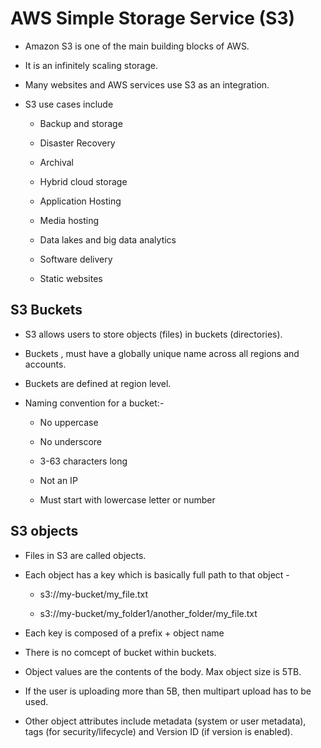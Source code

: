 # AWS Simple Storage Service (S3)

- Amazon S3 is one of the main building blocks of AWS.

- It is an infinitely scaling storage.

- Many websites and AWS services use S3 as an integration.

- S3 use cases include
  
  - Backup and storage
  
  - Disaster Recovery
  
  - Archival
  
  - Hybrid cloud storage
  
  - Application Hosting
  
  - Media hosting
  
  - Data lakes and big data analytics
  
  - Software delivery
  
  - Static websites

## S3 Buckets

- S3 allows users to store objects (files) in buckets (directories).

- Buckets , must have a globally unique name across all regions and accounts.

- Buckets are defined at region level.

- Naming convention for a bucket:-
  
  - No uppercase
  
  - No underscore
  
  - 3-63 characters long
  
  - Not an IP
  
  - Must start with lowercase letter or number

## S3 objects

- Files in S3 are called objects.

- Each object has a key which is basically full path to that object -
  
  - s3://my-bucket/my_file.txt
  
  - s3://my-bucket/my_folder1/another_folder/my_file.txt

- Each key is composed of a prefix + object name

- There is no comcept of bucket within buckets.

- Object values are the contents of the body. Max object size is 5TB.

- If the user is uploading more than 5B,  then multipart upload has to be used.

- Other object attributes include metadata (system or user metadata), tags (for security/lifecycle) and Version ID (if version is enabled).
